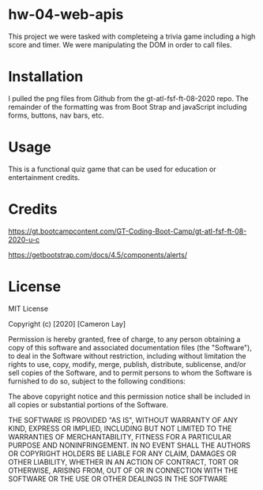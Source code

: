 # hw-04-web-apis

This project we were tasked with completeing a trivia game including a high score and timer. We were manipulating the DOM in order to call files.
# Installation

I pulled the png files from Github from the gt-atl-fsf-ft-08-2020 repo. The remainder of the formatting was from Boot Strap and javaScript including forms, buttons, nav bars, etc. 

# Usage
This is a functional quiz game that can be used for education or entertainment credits. 

# Credits
https://gt.bootcampcontent.com/GT-Coding-Boot-Camp/gt-atl-fsf-ft-08-2020-u-c

https://getbootstrap.com/docs/4.5/components/alerts/



# License
MIT License

Copyright (c) [2020] [Cameron Lay]

Permission is hereby granted, free of charge, to any person obtaining a copy
of this software and associated documentation files (the "Software"), to deal
in the Software without restriction, including without limitation the rights
to use, copy, modify, merge, publish, distribute, sublicense, and/or sell
copies of the Software, and to permit persons to whom the Software is
furnished to do so, subject to the following conditions:

The above copyright notice and this permission notice shall be included in all
copies or substantial portions of the Software.

THE SOFTWARE IS PROVIDED "AS IS", WITHOUT WARRANTY OF ANY KIND, EXPRESS OR
IMPLIED, INCLUDING BUT NOT LIMITED TO THE WARRANTIES OF MERCHANTABILITY,
FITNESS FOR A PARTICULAR PURPOSE AND NONINFRINGEMENT. IN NO EVENT SHALL THE
AUTHORS OR COPYRIGHT HOLDERS BE LIABLE FOR ANY CLAIM, DAMAGES OR OTHER
LIABILITY, WHETHER IN AN ACTION OF CONTRACT, TORT OR OTHERWISE, ARISING FROM,
OUT OF OR IN CONNECTION WITH THE SOFTWARE OR THE USE OR OTHER DEALINGS IN THE
SOFTWARE